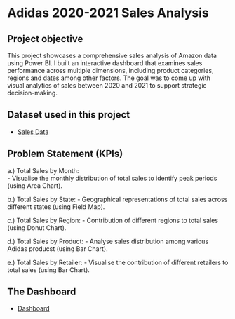 # Adidas 2020-2021 Sales Analysis 
## Project objective
This project showcases a comprehensive sales analysis of Amazon data using Power BI. I built an interactive dashboard that examines sales performance across multiple dimensions, including product categories, regions and dates among other factors. The goal was to come up with visual analytics of sales between 2020 and 2021 to support strategic decision-making.


## Dataset used in this project
- <a href= 'https://github.com/MtitiTendai/Amazon-Sales-Analysis-Dashboard/blob/main/Adidas%20US%20Sales%20Datasets.xlsx'>Sales Data</a>

## Problem Statement (KPIs)
<p> a.) Total Sales by Month: <br>
       - Visualise the monthly distribution of total sales to identify peak periods (using Area Chart).</p>
<p> b.) Total Sales by State:
       - Geographical representations of total sales across different states (using Field Map).</p>
<p> c.) Total Sales by Region:
       - Contribution of different regions to total sales (using Donut Chart).</p>
<p> d.) Total Sales by Product:
       - Analyse sales distribution among various Adidas producst (using Bar Chart).</p>
<p> e.) Total Sales by Retailer:
       - Visualise the contribution of different retailers to total sales (using Bar Chart).</p>

## The Dashboard
- <a href= 'https://github.com/MtitiTendai/Amazon-Sales-Analysis-Dashboard/blob/main/dashboard.png'>Dashboard</a>
